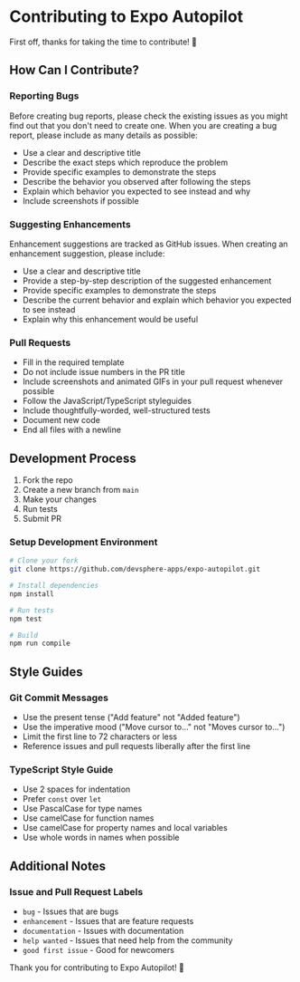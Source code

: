 # Contributing to Expo Autopilot

First off, thanks for taking the time to contribute! 🎉

## How Can I Contribute?

### Reporting Bugs

Before creating bug reports, please check the existing issues as you might find out that you don't need to create one. When you are creating a bug report, please include as many details as possible:

* Use a clear and descriptive title
* Describe the exact steps which reproduce the problem
* Provide specific examples to demonstrate the steps
* Describe the behavior you observed after following the steps
* Explain which behavior you expected to see instead and why
* Include screenshots if possible

### Suggesting Enhancements

Enhancement suggestions are tracked as GitHub issues. When creating an enhancement suggestion, please include:

* Use a clear and descriptive title
* Provide a step-by-step description of the suggested enhancement
* Provide specific examples to demonstrate the steps
* Describe the current behavior and explain which behavior you expected to see instead
* Explain why this enhancement would be useful

### Pull Requests

* Fill in the required template
* Do not include issue numbers in the PR title
* Include screenshots and animated GIFs in your pull request whenever possible
* Follow the JavaScript/TypeScript styleguides
* Include thoughtfully-worded, well-structured tests
* Document new code
* End all files with a newline

## Development Process

1. Fork the repo
2. Create a new branch from `main`
3. Make your changes
4. Run tests
5. Submit PR

### Setup Development Environment

```bash
# Clone your fork
git clone https://github.com/devsphere-apps/expo-autopilot.git

# Install dependencies
npm install

# Run tests
npm test

# Build
npm run compile
```

## Style Guides

### Git Commit Messages

* Use the present tense ("Add feature" not "Added feature")
* Use the imperative mood ("Move cursor to..." not "Moves cursor to...")
* Limit the first line to 72 characters or less
* Reference issues and pull requests liberally after the first line

### TypeScript Style Guide

* Use 2 spaces for indentation
* Prefer `const` over `let`
* Use PascalCase for type names
* Use camelCase for function names
* Use camelCase for property names and local variables
* Use whole words in names when possible

## Additional Notes

### Issue and Pull Request Labels

* `bug` - Issues that are bugs
* `enhancement` - Issues that are feature requests
* `documentation` - Issues with documentation
* `help wanted` - Issues that need help from the community
* `good first issue` - Good for newcomers

Thank you for contributing to Expo Autopilot! 🚀 